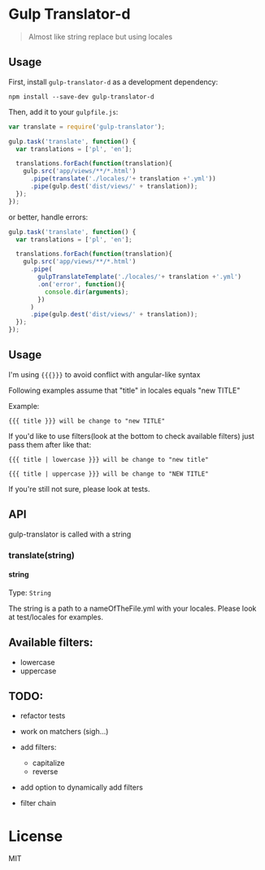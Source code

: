 # Gulp Translator-d
> Almost like string replace but using locales

## Usage

First, install `gulp-translator-d` as a development dependency:

```shell
npm install --save-dev gulp-translator-d
```

Then, add it to your `gulpfile.js`:

```javascript
var translate = require('gulp-translator');

gulp.task('translate', function() {
  var translations = ['pl', 'en'];

  translations.forEach(function(translation){
    gulp.src('app/views/**/*.html')
      .pipe(translate('./locales/'+ translation +'.yml'))
      .pipe(gulp.dest('dist/views/' + translation));
  });
});
```

or better, handle errors:
```javascript
gulp.task('translate', function() {
  var translations = ['pl', 'en'];

  translations.forEach(function(translation){
    gulp.src('app/views/**/*.html')
      .pipe(
        gulpTranslateTemplate('./locales/'+ translation +'.yml')
        .on('error', function(){
          console.dir(arguments);
        })
      )
      .pipe(gulp.dest('dist/views/' + translation));
  });
});
```

## Usage

I'm using `{{{}}}` to avoid conflict with angular-like syntax

Following examples assume that "title" in locales equals "new TITLE"

Example:
```
{{{ title }}} will be change to "new TITLE"

```
If you'd like to use filters(look at the bottom to check available filters) just pass them after like that:

```
{{{ title | lowercase }}} will be change to "new title"

```


```
{{{ title | uppercase }}} will be change to "NEW TITLE"

```

If you're still not sure, please look at tests.

## API

gulp-translator is called with a string

### translate(string)

#### string
Type: `String`

The string is a path to a nameOfTheFile.yml with your locales. Please look at test/locales for examples.

## Available filters:

  - lowercase
  - uppercase

## TODO:

  - refactor tests
  - work on matchers (sigh...)
  - add filters:
    - capitalize
    - reverse

  - add option to dynamically add filters
  - filter chain

# License
  MIT
